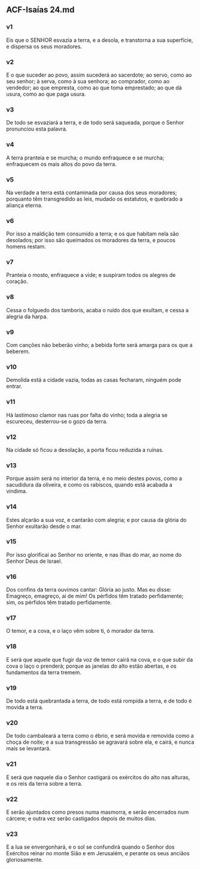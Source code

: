 ## ACF-Isaías 24.md
### v1
 Eis que o SENHOR esvazia a terra, e a desola, e transtorna a sua superfície, e dispersa os seus moradores.
### v2
 E o que suceder ao povo, assim sucederá ao sacerdote; ao servo, como ao seu senhor; à serva, como à sua senhora; ao comprador, como ao vendedor; ao que empresta, como ao que toma emprestado; ao que dá usura, como ao que paga usura.
### v3
 De todo se esvaziará a terra, e de todo será saqueada, porque o Senhor pronunciou esta palavra.
### v4
 A terra pranteia e se murcha; o mundo enfraquece e se murcha; enfraquecem os mais altos do povo da terra.
### v5
 Na verdade a terra está contaminada por causa dos seus moradores; porquanto têm transgredido as leis, mudado os estatutos, e quebrado a aliança eterna.
### v6
 Por isso a maldição tem consumido a terra; e os que habitam nela são desolados; por isso são queimados os moradores da terra, e poucos homens restam.
### v7
 Pranteia o mosto, enfraquece a vide; e suspiram todos os alegres de coração.
### v8
 Cessa o folguedo dos tamboris, acaba o ruído dos que exultam, e cessa a alegria da harpa.
### v9
 Com canções não beberão vinho; a bebida forte será amarga para os que a beberem.
### v10
 Demolida está a cidade vazia, todas as casas fecharam, ninguém pode entrar.
### v11
 Há lastimoso clamor nas ruas por falta do vinho; toda a alegria se escureceu, desterrou-se o gozo da terra.
### v12
 Na cidade só ficou a desolação, a porta ficou reduzida a ruínas.
### v13
 Porque assim será no interior da terra, e no meio destes povos, como a sacudidura da oliveira, e como os rabiscos, quando está acabada a vindima.
### v14
 Estes alçarão a sua voz, e cantarão com alegria; e por causa da glória do Senhor exultarão desde o mar.
### v15
 Por isso glorificai ao Senhor no oriente, e nas ilhas do mar, ao nome do Senhor Deus de Israel.
### v16
 Dos confins da terra ouvimos cantar: Glória ao justo. Mas eu disse: Emagreço, emagreço, ai de mim! Os pérfidos têm tratado perfidamente; sim, os pérfidos têm tratado perfidamente.
### v17
 O temor, e a cova, e o laço vêm sobre ti, ó morador da terra.
### v18
 E será que aquele que fugir da voz de temor cairá na cova, e o que subir da cova o laço o prenderá; porque as janelas do alto estão abertas, e os fundamentos da terra tremem.
### v19
 De todo está quebrantada a terra, de todo está rompida a terra, e de todo é movida a terra.
### v20
 De todo cambaleará a terra como o ébrio, e será movida e removida como a choça de noite; e a sua transgressão se agravará sobre ela, e cairá, e nunca mais se levantará.
### v21
 E será que naquele dia o Senhor castigará os exércitos do alto nas alturas, e os reis da terra sobre a terra.
### v22
 E serão ajuntados como presos numa masmorra, e serão encerrados num cárcere; e outra vez serão castigados depois de muitos dias.
### v23
 E a lua se envergonhará, e o sol se confundirá quando o Senhor dos Exércitos reinar no monte Sião e em Jerusalém, e perante os seus anciãos gloriosamente.
